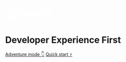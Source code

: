 <p>
<a href="/">
<svg version="1.1" width="150" xmlns="http://www.w3.org/2000/svg" xmlns:xlink="http://www.w3.org/1999/xlink" x="0px" y="0px"
	 viewBox="0 0 39.2 15.1" style="enable-background:new 0 0 39.2 15.1;" xml:space="preserve">
<style type="text/css">
	.sprucebot_st0{fill:#FFFFFF;}
</style>
<g>
	<path class="sprucebot_st0" d="M2.9,13.4C0.8,13.4,0,12,0,10.5C0,8.8,1,7,2.7,7c1.1,0,1.6,1,1.6,2.1c0,1.1-0.5,2.1-1.5,2.1
		c-0.3,0-0.5-0.1-0.6-0.3c0.5-0.5,0.9-1.6,0.9-2.4c0-0.5-0.1-0.8-0.5-1c-0.8,0.2-1.5,1.7-1.5,3.1c0,1.1,0.5,2.2,1.7,2.4
		c1.2-0.3,2-1.9,2-3.1c0-2.6-1.5-3.7-1.5-6.1c0-1.6,1.1-2.5,2.1-2.5c1.4,0,2,0.8,2.2,1.7c0-0.3,0-0.6,0-0.8C7.7,1.1,7.9,0,8.6,0
		C9,0,9.4,0.2,9.5,0.7c-1,0.6-1.3,1.7-1.6,2.7C7.8,3.8,7.7,4.1,7.6,4.5c-0.3,0.6-0.7,1-1.1,1c-0.2,0-0.4-0.1-0.5-0.2
		c0.5-0.6,0.8-1.3,0.8-2c0-0.7-0.2-1.3-0.7-1.6c-0.6,0-1.2,0.8-1.2,1.8c0,2.2,1.5,3.5,1.5,6.1C6.2,11.5,5.1,13.4,2.9,13.4z"/>
	<path class="sprucebot_st0" d="M5.4,14.6c0-0.8,1.6-5.1,2.1-6.2c0.5-1.2,1.5-3.9,1.7-4.5c0.6,0,0.8,0.1,0.8,0.4c0,0.4-0.7,2.1-1,2.9
		c0.7-1.4,1.3-2.1,1.7-2.1c0.4,0,1,0.4,1,1c0,1.3-0.8,3.7-1.7,4.7c0.7-0.3,2.4-2.6,3.3-5c0.2,0,0.3,0,0.3,0.2c0,0.6-1.5,5.3-4.5,5.3
		c-0.5,0-0.8-0.3-1.1-0.8c-0.5,1.2-1,2.7-1.6,4.6C5.7,15.1,5.4,15,5.4,14.6z M9.9,8.2c0.4-1.1,0.7-2.1,0.6-2.5
		C9.9,5.8,9.2,7.1,8,10.1c0.3,0.4,0.4,0.5,0.6,0.5C8.9,10.6,9.2,10.2,9.9,8.2z"/>
	<path class="sprucebot_st0" d="M12.1,10.4c0-0.6,1.7-3.4,1.7-3.7c0-0.2-0.1-0.2-0.3-0.3c-0.4-0.3-0.5-0.5-0.5-1C13,4,13.5,3.5,14,3.5
		c0.2,0,0.5,0.1,0.6,0.3c-0.3,0.4-0.6,0.9-1,1.6c-0.1,0.1-0.1,0.2-0.1,0.3c0,0.1,0,0.2,0.1,0.2c0.9,0.3,1.2,0.3,1.2,0.8
		c0,0.4-0.5,1.4-0.9,2.3c-0.3,0.7-0.7,1.5-0.7,1.8c1-0.5,2.3-2.7,3-4.6c0.1,0,0.1,0,0.1,0.1c0,0.6-1.9,5-3.4,5
		C12.5,11.4,12.1,10.9,12.1,10.4z"/>
	<path class="sprucebot_st0" d="M15.7,11.4c-0.4,0-0.9-0.2-0.9-0.8c0-1.3,1.6-4.2,1.7-5c-0.2,0.1-0.4,0.1-0.5,0.1c-0.2,0-0.3-0.1-0.3-0.2
		c0,0,0-0.1,0-0.2c0.4,0,0.7-0.1,1-0.1c0.3,0,0.7,0.2,0.7,0.8c0,0.7-1.7,3.7-1.7,4.7c0,0,0,0.1,0,0.1c0.5,0,1.3-1.2,2-2.6
		c0.4-0.9,0.8-1.8,1.2-2.9c0.2,0,0.3,0,0.4,0c0.3,0,0.5,0.1,0.5,0.3c0,0.3-0.3,1.4-0.8,2.5c-0.4,1.1-1,2.3-1.1,2.8
		c1.2-0.5,2.3-2.7,3-4.5c0.1,0,0.1,0,0.1,0.1c0,0.6-1.8,5-3.2,5c-0.4,0-0.8-0.3-0.8-0.7c0-0.2,0.1-0.6,0.3-1.1
		C16.7,10.8,16.2,11.4,15.7,11.4z"/>
	<path class="sprucebot_st0" d="M21.3,11.4c-0.9,0-1.7-0.6-1.7-1.4c0-1.4,0.8-3.8,1.9-4.6c0.2-0.1,0.6-0.2,0.8-0.2c0.7,0,1.4,0.4,1.4,1.3
		c0,0.8-0.5,2.4-1.4,2.4c-0.2,0-0.4-0.1-0.5-0.3c0.4-0.4,1-2,1-2.7c0-0.2,0-0.3-0.1-0.3c-0.6,0-1.9,3-1.9,4.4c0,0.4,0.1,0.6,0.3,0.8
		c1.6-0.3,3-2.6,3.7-4.4c0.1,0,0.1,0,0.1,0.1C24.9,7,22.9,11.4,21.3,11.4z"/>
	<path class="sprucebot_st0" d="M25.1,11.4L25.1,11.4c-0.9,0-1.7-0.6-1.7-1.4c0-1.2,0.7-3.2,1.6-4.3c0.3-0.4,0.7-0.6,1.3-0.6
		c0.6,0,1.3,0.3,1.3,1.2c0,1-1.2,3.4-2.7,3.4c-0.1,0-0.2,0-0.3,0c0,0.1,0,0.3,0,0.4c0,0.4,0.1,0.6,0.5,0.8c1.5-0.2,2.9-2.6,3.6-4.5
		c0.1,0,0.1,0,0.1,0.1C28.7,7,26.7,11.4,25.1,11.4z M24.6,9.3c1.1-0.2,2.1-2.6,2.1-3.5c0-0.1,0-0.2-0.1-0.3
		C26.1,5.6,24.9,7.9,24.6,9.3z"/>
	<path class="sprucebot_st0" d="M27.4,9.9c0-0.9,0.3-2.3,0.9-3.8c0.9-2.5,2.1-4.9,3.7-4.9c0.7,0,1,0.4,1,0.8c0,1.2-2.2,5.5-4.1,6
		c-0.2,0.7-0.3,1.4-0.3,1.9c0,0.4,0,0.7,0.2,0.9c0.5-0.3,1.2-1.1,1.2-2.1c0-0.3-0.1-0.5-0.2-0.7C29.8,8,29.9,7.9,30,7.9
		c0.3,0,0.6,0.2,0.8,0.4c0.6-0.2,1.2-0.7,1.7-2c0.1,0,0.1,0,0.1,0.2c0,0.7-0.9,1.9-1.7,2.3c0,1.4-1.2,2.6-2.2,2.6
		C28.1,11.4,27.4,11,27.4,9.9z M29,7.6c1.2-1,3-4.4,3-5.6c0-0.2,0-0.3-0.1-0.4c-1,0.4-1.8,2.8-2.6,5C29.2,6.9,29.1,7.3,29,7.6z"/>
	<path class="sprucebot_st0" d="M32.7,11.3c-0.8,0-1.4-0.5-1.4-1.5c0-1.1,0.5-2.6,1.3-3.7C32.7,6,32.8,5.7,33,5.7c0,0,0.1,0,0.2,0
		c0.2-0.4,0.6-0.6,1.1-0.6c0.6,0,1.3,0.5,1.3,1.3c0,0.8-0.5,2.3-1.2,3.5c0.9-0.4,1.8-2.1,2.5-4.1c0.1,0,0.3,0,0.3,0.2
		c0,0.7-1.2,4.2-2.8,4.2c-0.1,0-0.1,0-0.2,0c0,0.1-0.1,0.2-0.2,0.2C33.6,11.1,33.1,11.3,32.7,11.3z M33.4,9.8
		c-0.4-0.5-0.5-1.2-0.6-2c-0.3,0.8-0.5,1.7-0.5,2.3c0,0.4,0.1,0.7,0.4,0.8C32.9,10.7,33.2,10.3,33.4,9.8z M33.6,9.4
		c0.5-1,0.9-2.3,0.9-3.2c0-0.3-0.1-0.6-0.4-0.7c-0.4,0.3-0.8,1.4-0.8,2.4C33.3,8.4,33.4,9,33.6,9.4z"/>
	<path class="sprucebot_st0" d="M35.4,10.4c0-0.7,0.9-3,1.6-4.7c-0.2,0-0.5,0-0.6-0.1c0,0,0-0.1,0-0.1c0-0.1,0-0.2,0.2-0.2c0.2,0,0.4,0,0.6,0
		c0.3-0.7,0.5-1.2,0.7-1.5c0.7,0,0.9,0.2,0.9,0.5c0,0.2-0.2,0.6-0.4,1c0.3,0,0.6,0,0.8,0c0,0.1,0,0.1,0,0.1c0,0.2-0.3,0.3-1.1,0.3
		c-0.4,1-0.9,2.2-1.5,3.8c-0.1,0.3-0.2,0.6-0.2,0.8c0,0.2,0,0.3,0.1,0.4c0.5-0.3,0.9-0.9,1.2-1.4c0.1,0,0.2,0,0.2,0.1
		c0,0.5-0.9,1.9-1.7,1.9C35.9,11.4,35.4,10.9,35.4,10.4z"/>
</g>
</svg>

</a>
</p>

<h1>
Developer Experience First
</h1>

[Adventure mode 👇](/?id=introducing)
[Quick start ⚡️](/getting-started)

